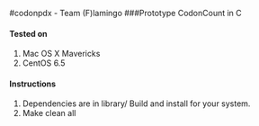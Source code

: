 #codonpdx - Team (F)lamingo
###Prototype CodonCount in C

#### Tested on

1. Mac OS X Mavericks
2. CentOS 6.5

#### Instructions

1. Dependencies are in library/  Build and install for your system.
2. Make clean all

